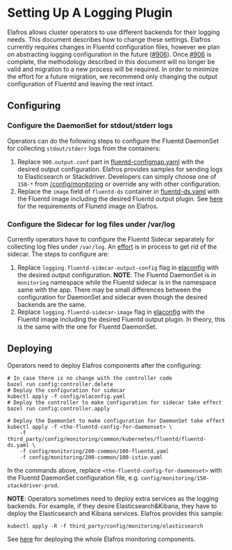 # Setting Up A Logging Plugin

Elafros allows cluster operators to use different backends for their logging
needs. This document describes how to change these settings. Elafros currently
requires changes in Fluentd configuration files, however we plan on abstracting
logging configuration in the future
([#906](https://github.com/elafros/elafros/issues/906)). Once
[#906](https://github.com/elafros/elafros/issues/906) is complete, the
methodology described in this document will no longer be valid and migration to
a new process will be required. In order to minimize the effort for a future
migration, we recommend only changing the output configuration of Fluentd and
leaving the rest intact.

## Configuring

### Configure the DaemonSet for stdout/stderr logs

Operators can do the following steps to configure the Fluentd DaemonSet for
collecting `stdout/stderr` logs from the containers:

1. Replace `900.output.conf` part in
   [fluentd-configmap.yaml](/config/monitoring/fluentd-configmap.yaml) with the
   desired output configuration. Elafros provides samples for sending logs to
   Elasticsearch or Stackdriver. Developers can simply choose one of `150-*`
   from [/config/monitoring](/config/monitoring) or override any with other
   configuration.
1. Replace the `image` field of `fluentd-ds` container
   in [fluentd-ds.yaml](/third_party/config/monitoring/common/fluentd/fluentd-ds.yaml)
   with the Fluentd image including the desired Fluentd output plugin.
   See [here](/image/fluentd/README.md) for the requirements of Flunetd image
   on Elafros.

### Configure the Sidecar for log files under /var/log

Currently operators have to configure the Fluentd Sidecar separately for
collecting log files under `/var/log`. An
[effort](https://github.com/elafros/elafros/issues/818)
is in process to get rid of the sidecar. The steps to configure are:

1. Replace `logging.fluentd-sidecar-output-config` flag in
   [elaconfig](/config/elaconfig.yaml)  with the
   desired output configuration. **NOTE**: The Fluentd DaemonSet is in
   `monitoring` namespace while the Fluentd sidecar is in the namespace same with
   the app. There may be small differences between the configuration for DaemonSet
   and sidecar even though the desired backends are the same.
1. Replace `logging.fluentd-sidecar-image` flag in
   [elaconfig](/config/elaconfig.yaml) with the Fluentd image including the
   desired Fluentd output plugin. In theory, this is the same
   with the one for Fluentd DaemonSet.

## Deploying

Operators need to deploy Elafros components after the configuring:

```shell
# In case there is no change with the controller code
bazel run config:controller.delete
# Deploy the configuration for sidecar
kubectl apply -f config/elaconfig.yaml
# Deploy the controller to make configuration for sidecar take effect
bazel run config:controller.apply

# Deploy the DaemonSet to make configuration for DaemonSet take effect
kubectl apply -f <the-fluentd-config-for-daemonset> \
    -f third_party/config/monitoring/common/kubernetes/fluentd/fluentd-ds.yaml \
    -f config/monitoring/200-common/100-fluentd.yaml
    -f config/monitoring/200-common/100-istio.yaml
```

In the commands above, replace `<the-fluentd-config-for-daemonset>` with the
Fluentd DaemonSet configuration file, e.g. `config/monitoring/150-stackdriver-prod`.

**NOTE**: Operators sometimes need to deploy extra services as the logging
backends. For example, if they desire Elasticsearch&Kibana, they have to deploy
the Elasticsearch and Kibana services. Elafros provides this sample:

```shell
kubectl apply -R -f third_party/config/monitoring/elasticsearch
```

See [here](/config/monitoring/README.md) for deploying the whole Elafros
monitoring components.
